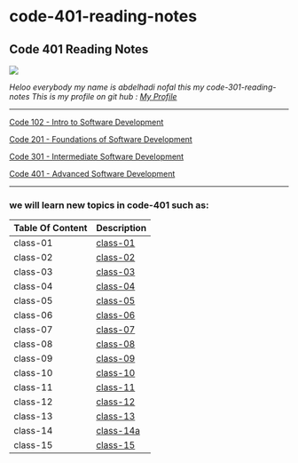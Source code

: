 # code-401-reading-notes

## **Code 401 Reading Notes**

![](http://news.efinancialcareers.com/binaries/content/gallery/efinancial-careers/articles/2019/03/programmer.jpg)

_Heloo everybody my name is abdelhadi nofal this my code-301-reading-notes_
_This is my profile on git hub : [My Profile](https://github.com/abdelhadi-nofal)_
 
 ***
 
 [Code 102 - Intro to Software Development](https://abdelhadi-nofal.github.io/reading-notes1/)  
 
 [Code 201 - Foundations of Software Development](https://abdelhadi-nofal.github.io/code-201/ )  
 
 [Code 301 - Intermediate Software Development](https://abdelhadi-nofal.github.io/code-301-reading-notes/) 
 
 [Code 401 - Advanced Software Development](https://abdelhadi-nofal.github.io/reading-notes/) 
 
 ***
 
### we will learn new topics in code-401 such as:





 | Table Of Content                    | Description                                                                  |
 | ---------------------               | -----------                                                                  |
 | class-01                            |[class-01](https://abdelhadi-nofal.github.io/reading-notes/class-01) |
 | class-02                            |[class-02](https://abdelhadi-nofal.github.io/reading-notes/class-02) |
 | class-03                            |[class-03](https://abdelhadi-nofal.github.io/reading-notes/class-03) |
 | class-04                            |[class-04](https://abdelhadi-nofal.github.io/reading-notes/class-04) |
 | class-05                            |[class-05](https://abdelhadi-nofal.github.io/reading-notes/class-05) |
 | class-06                            |[class-06](https://abdelhadi-nofal.github.io/reading-notes/class-06) |
 | class-07                            |[class-07](https://abdelhadi-nofal.github.io/reading-notes/class-07) |
 | class-08                            |[class-08](https://abdelhadi-nofal.github.io/reading-notes/class-08) |
 | class-09                            |[class-09](https://abdelhadi-nofal.github.io/reading-notes/class-09) |
 | class-10                            |[class-10](https://abdelhadi-nofal.github.io/reading-notes/class-10) |
 | class-11                            |[class-11](https://abdelhadi-nofal.github.io/reading-notes/class-11) |
 | class-12                            |[class-12](https://abdelhadi-nofal.github.io/reading-notes/class-12) |
 | class-13                            |[class-13](https://abdelhadi-nofal.github.io/reading-notes/class-13) |
 | class-14                            |[class-14a](https://abdelhadi-nofal.github.io/reading-notes/class-14)|
 | class-15                            |[class-15]() |
